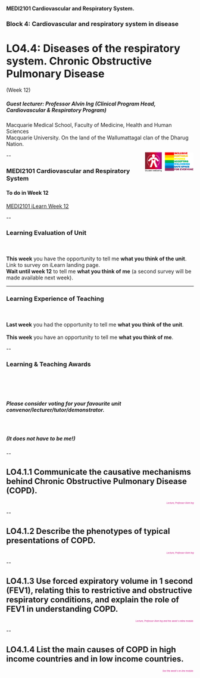 <!-- .slide: id="MEDI2101Wk12" -->
#### MEDI2101 Cardiovascular and Respiratory System.
### Block 4: Cardiovascular and respiratory system in disease
# LO4.4: Diseases of the respiratory system. Chronic Obstructive Pulmonary Disease
(Week 12)
##### Guest lecturer: Professor Alvin Ing (Clinical Program Head, Cardiovascular & Respiratory Program)

Macquarie Medical School, Faculty of Medicine, Health and Human Sciences<br>Macquarie University. On the land of the Wallumattagal clan of the Dharug Nation.

<img src="images/lgbtqi_safe_space.jpg" alt="LGBTQI+ Inclusive Equitable Diverse Accepting Welcoming Safe Space for Everyone" align="right" width=17%>
<a href="https://students.mq.edu.au/support"><img src="images/mqwellbeing.png" alt="Contact Macquarie University Wellbeing" align="right" width=9%></a>

--
###  MEDI2101 Cardiovascular and Respiratory System
#### To do in Week 12

<a href="https://ilearn.mq.edu.au/course/view.php?id=64513#section-20"> MEDI2101 iLearn Week 12</a>

--
### Learning Evaluation of Unit
####
<p>&nbsp;</p>
<p class="citation"><b>This week</b> you have the opportunity to tell me <b>what you think of the unit</b>.<br>Link to survey on iLearn landing page.<br><b>Wait until week 12</b> to tell me <b>what you think of me</b> (a second survey will be made available next week).</p>

---
### Learning Experience of Teaching
####
<p>&nbsp;</p>
<p class="citation"><b>Last week</b> you had the opportunity to tell me <b>what you think of the unit</b>.<br><br><b>This week</b> you have an opportunity to tell me <b>what you think of me</b>.</p>

--
### Learning & Teaching Awards
#### 
<p>&nbsp</p>
<p>&nbsp</p>
<h5>Please consider voting for your favourite unit convenor/lecturer/tutor/demonstrator.</h5>
<p>&nbsp</p>

<h5>(It does not have to be me!)</h5>

--
## LO4.1.1 Communicate the causative mechanisms behind Chronic Obstructive Pulmonary Disease (COPD).
<p style="color:#C6007E;font-style:italic;font-size:0.4em;text-align:right">Lecture, Professor Alvin Ing</p>

--
## LO4.1.2 Describe the phenotypes of typical presentations of COPD.
<p style="color:#C6007E;font-style:italic;font-size:0.4em;text-align:right">Lecture, Professor Alvin Ing</p>

--
## LO4.1.3 Use forced expiratory volume in 1 second (FEV1), relating this to restrictive and obstructive respiratory conditions, and explain the role of FEV1 in understanding COPD.
<p style="color:#C6007E;font-style:italic;font-size:0.4em;text-align:right">Lecture, Professor Alvin Ing and this week's online module.</p>

--
## LO4.1.4 List the main causes of COPD in high income countries and in low income countries.
<p style="color:#C6007E;font-style:italic;font-size:0.4em;text-align:right">See this week's on-line module.</p>